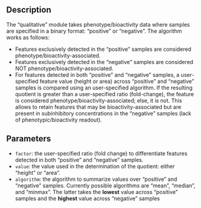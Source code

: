 ## Description

The “qualitative” module takes phenotype/bioactivity data where samples are specified in a binary format: “positive” or “negative”. The algorithm works as follows:

- Features exclusively detected in the “positive” samples are considered phenotype/bioactivity-associated. 
- Features exclusively detected in the “negative” samples are considered NOT phenotype/bioactivity-associated. 
- For features detected in both “positive” and “negative” samples, a user-specified feature value (height or area) across “positive” and “negative” samples is compared using an user-specified algorithm. If the resulting quotient is greater than a user-specified ratio (fold-change), the feature is considered phenotype/bioactivity-associated; else, it is not. This allows to retain features that may be bioactivity-associated but are present in subinhibitory concentrations in the “negative” samples (lack of phenotypic/bioactivity readout).

## Parameters

- `factor`: the user-specified ratio (fold change) to differentiate features detected in both “positive” and “negative” samples.
- `value`: the value used in the determination of the quotient: either “height” or “area”.
- `algorithm`: the algorithm to summarize values over “positive” and “negative” samples. Currently possible algorithms are “mean”, “median”, and “minmax”. The latter takes the **lowest** value across “positive” samples and the **highest** value across “negative” samples
